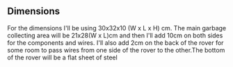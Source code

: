 ## Dimensions

For the dimensions I'll be using 30x32x10 (W x L x H) cm. The main garbage collecting area will be 21x28(W x L)cm and then I'll add 10cm on both sides for the components and wires.
I'll also add 2cm on the back of the rover for some room to pass wires from one side of the rover to the other.The bottom of the rover will be a flat sheet of steel 
